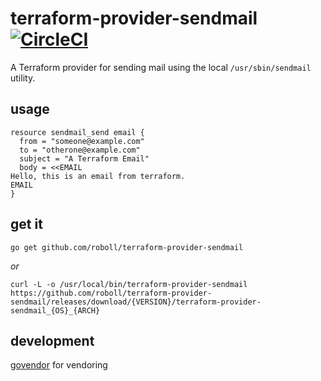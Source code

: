 # terraform-provider-sendmail [![CircleCI](https://circleci.com/gh/roboll/terraform-provider-sendmail.svg?style=svg&circle-token=ec059ac879294df4b5424bdc382d2aed35765b04)](https://circleci.com/gh/roboll/terraform-provider-sendmail)

A Terraform provider for sending mail using the local `/usr/sbin/sendmail` utility.

## usage

```
resource sendmail_send email {
  from = "someone@example.com"
  to = "otherone@example.com"
  subject = "A Terraform Email"
  body = <<EMAIL
Hello, this is an email from terraform.
EMAIL
}
```

## get it

`go get github.com/roboll/terraform-provider-sendmail`

_or_

`curl -L -o /usr/local/bin/terraform-provider-sendmail https://github.com/roboll/terraform-provider-sendmail/releases/download/{VERSION}/terraform-provider-sendmail_{OS}_{ARCH}`

## development

[govendor](https://github.com/kardianos/govendor) for vendoring
